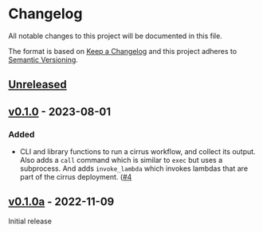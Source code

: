 # Changelog

All notable changes to this project will be documented in this file.

The format is based on [Keep a Changelog](http://keepachangelog.com/en/1.0.0/)
and this project adheres to [Semantic Versioning](http://semver.org/spec/v2.0.0.html).

## [Unreleased]

## [v0.1.0] - 2023-08-01

### Added

- CLI and library functions to run a cirrus workflow, and collect its output.
  Also adds a `call` command which is similar to `exec` but uses a
  subprocess. And adds `invoke_lambda` which invokes lambdas that are part of
  the cirrus deployment. ([#4](https://github.com/cirrus-geo/cirrus-mgmt/pull/4)

## [v0.1.0a] - 2022-11-09

Initial release

[unreleased]: https://github.com/cirrus-geo/cirrus-mgmt/compare/v0.1.0...main
[v0.1.0]: https://github.com/cirrus-geo/cirrus-mgmt/compare/v0.1.0a...v0.1.0
[v0.1.0a]: https://github.com/cirrus-geo/cirrus-mgmt/releases/tag/v0.1.0a
